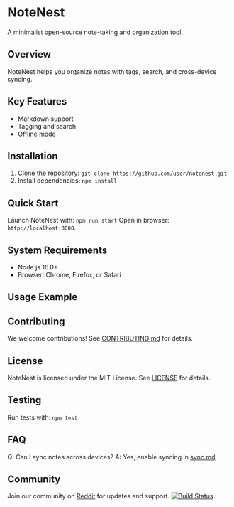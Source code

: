 # NoteNest
A minimalist open-source note-taking and organization tool.
## Overview
NoteNest helps you organize notes with tags, search, and cross-device syncing.
## Key Features
- Markdown support
- Tagging and search
- Offline mode
## Installation
1. Clone the repository: `git clone https://github.com/user/notenest.git`
2. Install dependencies: `npm install`
## Quick Start
Launch NoteNest with: `npm run start`
Open in browser: `http://localhost:3000`.
## System Requirements
- Node.js 16.0+
- Browser: Chrome, Firefox, or Safari
## Usage Example

## Contributing
We welcome contributions! See [CONTRIBUTING.md](CONTRIBUTING.md) for details.
## License
NoteNest is licensed under the MIT License. See [LICENSE](LICENSE) for details.
## Testing
Run tests with: `npm test`
## FAQ
Q: Can I sync notes across devices?
A: Yes, enable syncing in [sync.md](docs/sync.md).
## Community
Join our community on [Reddit](https://reddit.com/r/notenest) for updates and support.
[![Build Status](https://github.com/user/notenest/workflows/CI/badge.svg)](https://github.com/user/notenest/actions)
